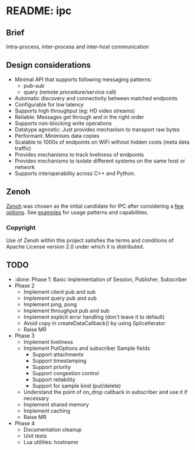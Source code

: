 # README: ipc

## Brief

Intra-process, inter-process and inter-host communication

## Design considerations

- Minimal API that supports following messaging patterns:
  - pub-sub
  - query (remote procedure/service call)
- Automatic discovery and connectivity between matched endpoints
- Configurable for low latency
- Supports high throughput (eg: HD video streams)
- Reliable: Messages get through and in the right order
- Supports non-blocking write operations
- Datatype agnostic: Just provides mechanism to transport raw bytes
- Performant: Minimises data copies
- Scalable to 1000s of endpoints on WiFi without hidden costs (meta data traffic)
- Provides mechanisms to track liveliness of endpoints
- Provides mechanisms to isolate different systems on the same host or network
- Supports interoperability across C++ and Python.

## Zenoh

[Zenoh](https://zenoh.io/docs/overview/what-is-zenoh/) was chosen as the initial candidate for IPC after considering a [few options](./docs/ipc_options.md). See [examples](./examples/README.md) for usage patterns and capabilities.

### Copyright

Use of Zenoh within this project satisfies the terms and conditions of Apache License version 2.0 under which it is distributed.

## TODO

- :done: Phase 1: Basic implementation of Session, Publisher, Subscriber
- Phase 2
  - Implement client pub and sub
  - Implement query pub and sub
  - Implement ping, pong
  - Implement throughput pub and sub
  - Implement explicit error handling (don't leave it to default)
  - Avoid copy in createDataCallback() by using SpliceIterator
  - Raise MR
- Phase 3
  - Implement liveliness
  - Implement PutOptions and subscriber Sample fields
    - Support attachments
    - Support timestamping
    - Support priority
    - Support congestion control
    - Support reliability
    - Support for sample kind (put/delete)
  - Understand the point of on_drop callback in subscriber and use it if necessary
  - Implement shared memory
  - Implement caching
  - Raise MR
- Phase 4
  - Documentation cleanup
  - Unit tests
  - Lua utilities: hostname
